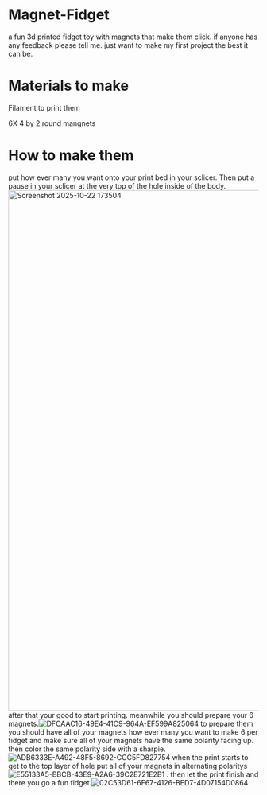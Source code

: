 # Magnet-Fidget
a fun 3d printed fidget toy with magnets that make them click. if anyone has any feedback please tell me. just want to make my first project the best it can be. 

# Materials to make 
Filament to print them

6X 4 by 2 round mangnets

# How to make them
put how ever many you want onto your print bed in your sclicer. Then put a pause in your sclicer at the very top of the hole inside of the body.<img width="1901" height="1047" alt="Screenshot 2025-10-22 173504" src="https://github.com/user-attachments/assets/aefec282-c3fb-47bc-9917-335d0fe9a246" />
 after that your good to start printing. meanwhile you should prepare your 6 magnets.![DFCAAC16-49E4-41C9-964A-EF599A825064](https://github.com/user-attachments/assets/0e471100-05bc-44f7-a3a4-6aae48d7be3d)
  to prepare them you should have all of your magnets how ever many you want to make 6 per fidget and make sure all of your magnets have the same polarity facing up. then color the same polarity side with a sharpie.![ADB6333E-A492-48F5-8692-CCC5FD827754](https://github.com/user-attachments/assets/3ce87a5e-8292-4426-8781-aa6dad2cc721)
 when the print starts to get to the top layer of hole put all of your magnets in alternating polaritys![E55133A5-BBCB-43E9-A2A6-39C2E721E2B1](https://github.com/user-attachments/assets/0b9a5545-3fe1-4530-ad06-0b4d1c55d799)
. then let the print finish and there you go a fun fidget.![02C53D61-6F67-4126-BED7-4D07154D0864](https://github.com/user-attachments/assets/3095ed38-808c-4c52-af65-5e5666ae09b6)
